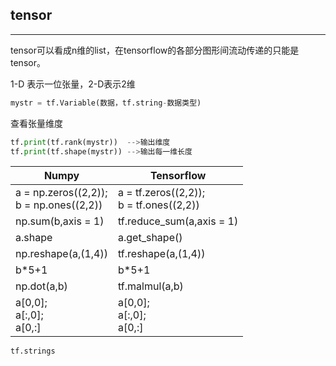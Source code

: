 ## tensor
---
 
 tensor可以看成n维的list，在tensorflow的各部分图形间流动传递的只能是tensor。
  
1-D 表示一位张量，2-D表示2维
```python
mystr = tf.Variable(数据，tf.string-数据类型)
```
查看张量维度
```python
tf.print(tf.rank(mystr))  -->输出维度
tf.print(tf.shape(mystr)) -->输出每一维长度
```
|Numpy|Tensorflow|
|---|---|
|a = np.zeros((2,2));<br>b = np.ones((2,2))|a = tf.zeros((2,2));<br>b = tf.ones((2,2))|
|np.sum(b,axis = 1)|tf.reduce_sum(a,axis = 1)|
|a.shape|a.get_shape()|
|np.reshape(a,(1,4))|tf.reshape(a,(1,4))|
|b*5+1|b*5+1|
|np.dot(a,b)|tf.malmul(a,b)|
|a[0,0];<br>a[:,0];<br>a[0,:]|a[0,0];<br>a[:,0];<br>a[0,:]|

```python
tf.strings

